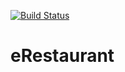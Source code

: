 [![Build Status](https://travis-ci.com/bohdanMilenko/eRestaurant.svg?branch=master)](https://travis-ci.com/bohdanMilenko/eRestaurant)

# eRestaurant
